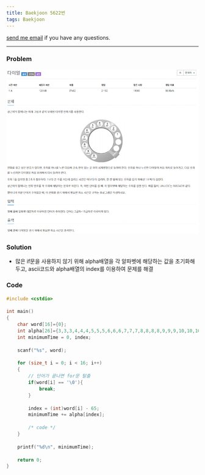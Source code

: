 ```yaml
---
title: Baekjoon 5622번
tags: Baekjoon
---
```


[send me email](mailto:jewel7492@gmail.com) if you have any questions.

<!--more-->

---
### Problem  
   
![그림1](/assets/Baekjoon/5622/1.PNG)  

### Solution  
* 많은 if문을 사용하지 않기 위해 alpha배열을 각 알파벳에 해당하는 값을 초기화해두고, ascii코드와 alpha배열의 index를 이용하여 문제를 해결  

### Code  
```cpp
#include <cstdio>

int main()
{
    char word[16]={0};
    int alpha[26]={3,3,3,4,4,4,5,5,5,6,6,6,7,7,7,8,8,8,8,9,9,9,10,10,10,10};
    int minimumTime = 0, index;

    scanf("%s", word);

    for (size_t i = 0; i < 16; i++)
    {
        // 단어가 끝나면 for문 탈출
        if(word[i] == '\0'){
            break;
        }

        index = (int)word[i] - 65;
        minimumTime += alpha[index];

        /* code */
    }
    
    printf("%d\n", minimumTime);

    return 0;
}
```